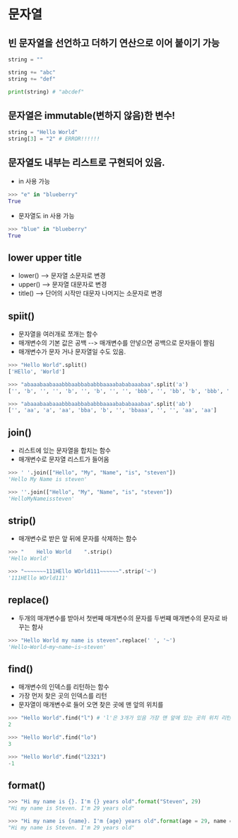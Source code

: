 # 문자열

## 빈 문자열을 선언하고 더하기 연산으로 이어 붙이기 가능
~~~python
string = ""

string += "abc"
string += "def"

print(string) # "abcdef"
~~~

## 문자열은 immutable(변하지 않음)한 변수!
~~~python
string = "Hello World"
string[3] = "2" # ERROR!!!!!!
~~~

## 문자열도 내부는 리스트로 구현되어 있음.
* in 사용 가능
~~~python
>>> "e" in "blueberry"
True
~~~
* 문자열도 in 사용 가능
~~~python
>>> "blue" in "blueberry"
True
~~~

## lower upper title
* lower() --> 문자열 소문자로 변경
* upper() --> 문자열 대문자로 변경
* title() --> 단어의 시작만 대문자 나머지는 소문자로 변경

## spiit()
* 문자열을 여러개로 쪼개는 함수
* 매개변수의 기본 값은 공백 --> 매개변수를 안넣으면 공백으로 문자들이 짤림
* 매개변수가 문자 거나 문자열일 수도 있음.
~~~python
>>> "Hello World".split()
['HEllo', 'World']

>>> "abaaabaabaaabbbaabbababbbaaaabababaaabaa".split('a')
['', 'b', '', '', 'b', '', 'b', '', '', 'bbb', '', 'bb', 'b', 'bbb', '', '', '', 'b', 'b', 'b', '', '', 'b', '', '']

>>> "abaaabaabaaabbbaabbababbbaaaabababaaabaa".split('ab')
['', 'aa', 'a', 'aa', 'bba', 'b', '', 'bbaaa', '', '', 'aa', 'aa']
~~~

## join()
* 리스트에 있는 문자열을 합치는 함수
* 매개변수로 문자열 리스트가 들어옴
~~~python
>>> ' '.join(["Hello", "My", "Name", "is", "steven"])
'Hello My Name is steven'

>>> ''.join(["Hello", "My", "Name", "is", "steven"])
'HelloMyNameissteven'
~~~

## strip()
* 매개변수로 받은 앞 뒤에 문자를 삭제하는 함수
~~~python
>>> "    Hello World    ".strip()
'Hello World'

>>> "~~~~~~~111HEllo WOrld111~~~~~~".strip('~')
'111HEllo WOrld111'
~~~

## replace()
* 두개의 매개변수를 받아서 첫번째 매개변수의 문자를 두번쨰 매개변수의 문자로 바꾸는 함사
~~~python
>>> "Hello World my name is steven".replace(' ', '~')
'Hello~World~my~name~is~steven'
~~~

## find()
* 매개변수의 인덱스를 리턴하는 함수
* 가장 먼저 찾은 곳의 인덱스를 리턴
* 문자열이 매개변수로 들어 오면 찾은 곳에 맨 앞의 위치를 
~~~python
>>> "Hello World".find("l") # 'l'은 3개가 있음 가장 맨 앞에 있는 곳의 위치 리턴
2

>>> "Hello World".find("lo")
3

>>> "Hello World".find("l2321")
-1
~~~

## format()
~~~python
>>> "Hi my name is {}. I'm {} years old".format("Steven", 29)
"Hi my name is Steven. I'm 29 years old"

>>> "Hi my name is {name}. I'm {age} years old".format(age = 29, name = "Steven")
"Hi my name is Steven. I'm 29 years old"
~~~




